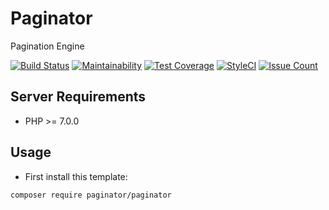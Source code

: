 # Paginator
Pagination Engine

[![Build Status](https://travis-ci.org/iranianpep/paginator.svg?branch=master)](https://travis-ci.org/iranianpep/paginator)
[![Maintainability](https://api.codeclimate.com/v1/badges/9f8b2dd15bf3a8f48103/maintainability)](https://codeclimate.com/github/iranianpep/paginator/maintainability)
[![Test Coverage](https://api.codeclimate.com/v1/badges/9f8b2dd15bf3a8f48103/test_coverage)](https://codeclimate.com/github/iranianpep/paginator/test_coverage)
[![StyleCI](https://styleci.io/repos/149567054/shield?branch=master)](https://styleci.io/repos/149567054)
[![Issue Count](https://codeclimate.com/github/iranianpep/paginator/badges/issue_count.svg)](https://codeclimate.com/github/iranianpep/paginator)

## Server Requirements
- PHP >= 7.0.0

## Usage
-  First install this template:
```
composer require paginator/paginator
